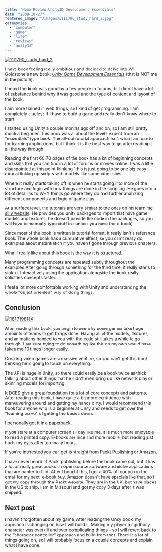 ```yaml
---
title: "Noob Review:Unity3D Development Essentials"
date: "2009-10-27"
featured_image: "/images/1111790_study_hard_2.jpg"
categories: 
  - "computer"
  - "game"
  - "life"
  - "reviews"
  - "unity3d"
---
```


[![1111790_study_hard_2](/images/1111790_study_hard_2.jpg "1111790_study_hard_2")](http://blog.scottpetrovic.com/wp-content/uploads/2009/10/1111790_study_hard_2.jpg)

I have been feeling really ambitious and decided to delve into Will Goldstone's new book: [_Unity Game Development Essentials_](http://www.packtpub.com/unity-2-5-game-development-guide/mid/231009vv93w4?utm_source=scottpetrovic.com%2Fblog&utm_medium=affiliate&utm_content=blog&utm_campaign=mdb_001181) (that is NOT me in the picture).

I heard the book was good by a few people in forums, but didn't have a lot of substance behind why it was good and the type of content and layout of the book.

I am more trained in web things, so I kind of get programming. I am completely clueless if I have to build a game and really don't know where to start.

I started using Unity a couple months ago off and on, so I am still pretty much a beginner. This book was at about the level I expect from an "essentials" type book. The all-out tutorial approach isn't what I am use to for learning applications, but I think it is the best way to go after reading it all the way through.

Reading the first 60-70 pages of the book has a lot of beginning concepts and skills that you can find in a lot of forums or movies online. I was a little disappointed at this point thinking "this is just going to be one big easy tutorial linking up scripts with models like some other sites.

Where it really starts taking off is when he starts going into more of the structure and logic with how things are done in the scripting. He goes into a lot of detail as to WHY things go where they do and further analyzing different components and logic of game play.

At a surface level, the tutorials are very similar to the ones on his [learn me silly website](http://learnmesilly.com/#). He provides you unity packages to import that have game models and textures. he doesn't provide the code in the packages, so you will have to manually type stuff in ( unless you have the e-book).

Since most of the book is written in tutorial format, it really isn't a reference book. The whole book has a cumulative effect, so you can't really do examples about instantiation if you haven't gone through previous chapters.

What I really like about this book is the way it is structured.

Many programming concepts are repeated subtly throughout the examples.After going through something for the third time, it really starts to sink in. Interactively using the application alongside the book really solidifies concepts faster.

I feel a lot more comfortable working with Unity and understanding the whole "object oriented" way of doing things.

## Conclusion

[![184719818X](/images/184719818X.png "184719818X")](http://blog.scottpetrovic.com/wp-content/uploads/2009/10/184719818X.png)

After reading this book, you begin to see why some games take huge amounts of teams to get things done. Having all of the models, textures, and animations handed to you with the code still takes a while to go through. I am sure trying to do something like this on my own would have taken me 10 times longer easily.

Creating video games are a massive venture, so you can't get this book thinking he is going to touch on everything.

The API is huge in Unity, so there could easily be a book twice as thick talking about other things that he didn't even bring up like network play or skinning models for importing.

It DOES give a great foundation for a lot of core concepts and patterns. After reading this book, I have quite a bit more confidence with maneuvering around and getting my hands dirty. I would recommend this book for anyone who is a beginner at Unity and needs to get over the "learning curve" of getting the basics down.

I personally got it in a paperback.

If you stare at a computer screen all day like me, it is much more enjoyable to read a printed copy. E-books are nice and more mobile, but reading just hurts my eyes after too many hours.

If you're interested you can get is straight from [Packt Publishing](http://www.packtpub.com/unity-2-5-game-development-guide/mid/231009vv93w4?utm_source=scottpetrovic.com%2Fblog&utm_medium=affiliate&utm_content=blog&utm_campaign=mdb_001181) or [Amazon](http://www.amazon.com/Unity-Game-Development-Essentials-Goldstone/dp/184719818X/ref=sr_1_16?ie=UTF8&s=books&qid=1256642698&sr=8-16).

I have never heard of Packt publishing before the book came out, but it has a lot of really great books on open source software and niche applications that are harder to find. After I bought this, I got a 40% off coupon in the email for my next  e-book buy. Amazon doesn't have specials like that, so I got my copy through the Packt website. They are in the UK, but have places in the US to ship. I am in Missouri and got my copy 3 days after it was shipped.

## Next post

I haven't forgotten about my game. After reading the Unity book, my approach is changing on how I will build it. Making my player a rigidbody character was overkill and over complicating things - so I will revert back to the "character controller" approach and build from that. There is a lot of things going on, so I will probably focus on a couple concepts and explain what I have done.
